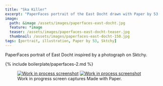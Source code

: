 ```yaml
---
title: "Ska Killer"
excerpt: "PaperFaces portrait of the East Docht drawn with Paper by 53 on an iPad."
image: 
  path: &image /assets/images/paperfaces-east-docht.jpg 
  feature: *image
  teaser: /assets/images/paperfaces-east-docht-teaser.jpg
  thumbnail: /assets/images/paperfaces-east-docht-150.jpg
tags: [portrait, illustration, Paper by 53, Sktchy]
---
```


PaperFaces portrait of East Docht inspired by a photograph on Sktchy.

{% include boilerplate/paperfaces-2.md %}

<figure class="third">
  <a href="/assets/images/paperfaces-east-docht-process-1-lg.jpg"><img src="/assets/images/paperfaces-east-docht-process-1-600.jpg" alt="Work in process screenshot"></a>
  <a href="/assets/images/paperfaces-east-docht-process-2-lg.jpg"><img src="/assets/images/paperfaces-east-docht-process-2-600.jpg" alt="Work in process screenshot"></a>
  <figcaption>Work in progress screen captures Made with Paper.</figcaption>
</figure>
